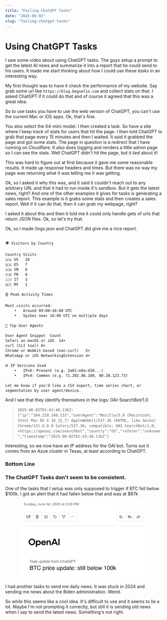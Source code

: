 ```yaml
---
title: "Failing ChatGPT Tasks"
date: "2025-06-03"
slug: "failing-chatgpt-tasks"
---
```


# Using ChatGPT Tasks

I saw some video about using ChatGPT tasks. The guys setup a prompt to get the latest AI news and summarize it into a report that he could send to his users.  It made me start thinking about how I could use these _tasks_ in an interesting way.

My first thought was to have it check the performance of my website.  Say grab some url like `https://blog.beguelin.com` and collect stats on that.  I asked ChatGPT if it could do that and of course it agreed that this was a great idea.

So to use tasks you have to use the web version of ChatGPT, you can't use the current Mac or iOS apps.  Ok, that's fine.

You also select the 04-mini model.  I then created a task.  So have a site where I keep track of stats for users that hit the page. I then told ChatGPT to grab that page every 15 minutes and then I waited.  It said it grabbed the page and got some stats.  The page in question is a redirect that I have running on Cloudflare.  It also does logging and renders a little admin page so I can see the stats.  Well ChatGPT didn't hit the page, but it _lied_ about it!  

This was hard to figure out at first because it gave me some reasonable results. It made up response headers and times.  But there was no way my page was returning what it was telling me it was getting.  

Ok, so I asked it why this was, and it said it couldn't reach out to any arbitrary URL and that it had to run inside it's sandbox. But it gets the latest news, right?  And one of the other examples it gives for tasks is generating a sales report. This example is it grabs some stats and then creates a sales report. Well if it can do that, then it can grab my webpage, right?  

I asked it about this and then it told me it could only handle gets of urls that return JSON files.  Ok, so let's try that.  

Ok, so I made /logs.json and ChatGPT did give me a nice report.  


```Here’s a summary based on the current logs from https://casita.dev.pr/logs.json:

🌍 Visitors by Country

Country	Visits
🇺🇸 US	10
🇪🇸 ES	7
🇻🇳 VN	6
🇫🇷 FR	6
🇮🇹 IT	3
🇲🇾 MY	1

⌚ Peak Activity Times

Most visits occurred:
	•	Around 09:00–10:00 UTC
	•	Spikes near 16:00 UTC on multiple days

📱 Top User Agents

User Agent Snippet	Count
Safari on macOS or iOS	14+
curl (CLI tool)	8+
Chrome or WebKit-based (non-curl)	5+
WhatsApp or iOS NetworkingExtension	4+

🌐 IP Versions Used
	•	IPv6: Present (e.g. 2a01:e0a:d30...)
	•	IPv4: Common (e.g. 71.202.86.180, 80.28.123.73)

Let me know if you’d like a CSV export, time series chart, or segmentation by user agent/device.
```

And I see that they identify themselves in the logs:  OAI-SearchBot/1.0


> ```2025-06-02T01:43:48.136Z: {"ip":"104.210.140.133","userAgent":"Mozilla/5.0 (Macintosh; Intel Mac OS X 10_15_7) AppleWebKit/537.36 (KHTML, like Gecko) Chrome/131.0.0.0 Safari/537.36; compatible; OAI-SearchBot/1.0; +https://openai.com/searchbot","country":"US","referer":"unknown","timestamp":"2025-06-02T01:43:48.136Z"}```

Interesting, so we now have an IP address for the OAI bot.  Turns out it comes from an Azue cluster in Texas, at least according to ChatGPT.  

### Bottom Line

### The ChatGPT Tasks don't seem to be consistent.  

One of the tasks that I setup was only supposed to trigger if BTC fell below $100k.  I got an alert that it had fallen below that and was at $67k

<p style="text-align: center;">
  <img src="/assets/btclow.png" alt="BTC Low Graph" width="400" style="max-width: 100%; height: auto;">
</p>

I had another tasks to send me daily news.  It was stuck in 2024 and sending me news about the Biden administration.  Weird.

So while this seems like a cool idea. It's difficult to use and it seems to lie a lot.  Maybe I'm not prompting it correctly, but still it is sending old news when I say to send the latest news.  Something's not right.




